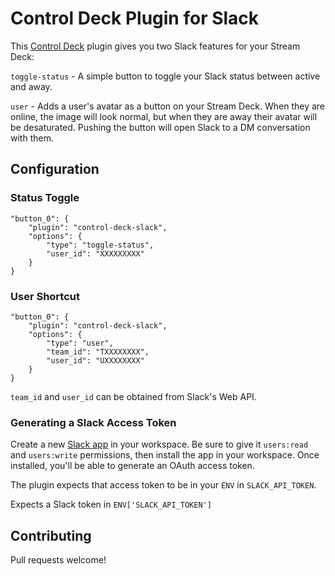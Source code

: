 # Control Deck Plugin for Slack

This [Control Deck](https://github.com/danielmurphy/control-deck) plugin gives you two Slack features for your Stream Deck:

`toggle-status` - A simple button to toggle your Slack status between active and away.

`user` - Adds a user's avatar as a button on your Stream Deck. When they are online, the image will look normal, but when they are away their avatar will be desaturated. Pushing the button will open Slack to a DM conversation with them.

## Configuration

### Status Toggle

```
"button_0": {
	"plugin": "control-deck-slack",
	"options": {
		"type": "toggle-status",
		"user_id": "XXXXXXXXX"
	}
}
```

### User Shortcut

```
"button_0": {
	"plugin": "control-deck-slack",
	"options": {
		"type": "user",
		"team_id": "TXXXXXXXX",
		"user_id": "UXXXXXXXX"
	}
}
```

`team_id` and `user_id` can be obtained from Slack's Web API.

### Generating a Slack Access Token

Create a new [Slack app](https://api.slack.com/apps?new_app=1) in your workspace. Be sure to give it `users:read` and `users:write` permissions, then install the app in your workspace. Once installed, you'll be able to generate an OAuth access token.

The plugin expects that access token to be in your `ENV` in `SLACK_API_TOKEN`.

Expects a Slack token in `ENV['SLACK_API_TOKEN']`

## Contributing

Pull requests welcome!
